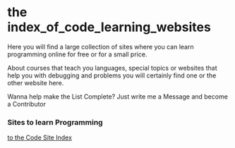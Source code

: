 # the index_of_code_learning_websites
Here you will find a large collection of sites where you can learn programming online for free or for a small price.

About courses that teach you languages, special topics or websites that help you with debugging and problems you will certainly find one or the other website here.

Wanna help make the List Complete?
Just write me a Message and become a Contributor


### Sites to learn Programming
[to the Code Site Index](csi_code_site_index.txt)
